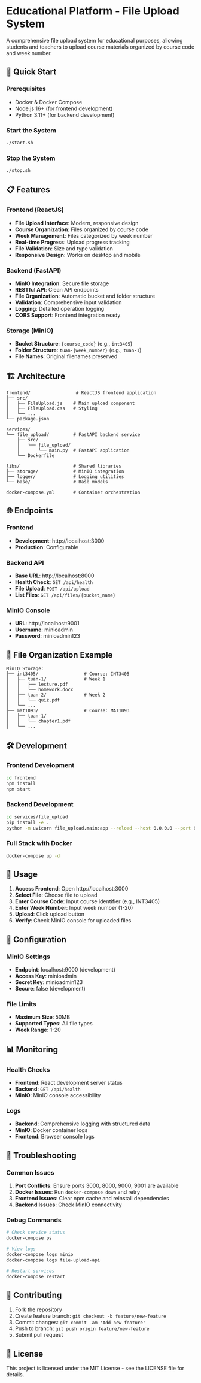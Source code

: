 # Educational Platform - File Upload System

A comprehensive file upload system for educational purposes, allowing students and teachers to upload course materials organized by course code and week number.

## 🚀 Quick Start

### Prerequisites
- Docker & Docker Compose
- Node.js 16+ (for frontend development)
- Python 3.11+ (for backend development)

### Start the System
```bash
./start.sh
```

### Stop the System
```bash
./stop.sh
```

## 📋 Features

### Frontend (ReactJS)
- **File Upload Interface**: Modern, responsive design
- **Course Organization**: Files organized by course code
- **Week Management**: Files categorized by week number  
- **Real-time Progress**: Upload progress tracking
- **File Validation**: Size and type validation
- **Responsive Design**: Works on desktop and mobile

### Backend (FastAPI)
- **MinIO Integration**: Secure file storage
- **RESTful API**: Clean API endpoints
- **File Organization**: Automatic bucket and folder structure
- **Validation**: Comprehensive input validation
- **Logging**: Detailed operation logging
- **CORS Support**: Frontend integration ready

### Storage (MinIO)
- **Bucket Structure**: `{course_code}` (e.g., `int3405`)
- **Folder Structure**: `tuan-{week_number}` (e.g., `tuan-1`)
- **File Names**: Original filenames preserved

## 🏗️ Architecture

```
frontend/                 # ReactJS frontend application
├── src/
│   ├── FileUpload.js    # Main upload component
│   ├── FileUpload.css   # Styling
│   └── ...
└── package.json

services/
└── file_upload/         # FastAPI backend service
    ├── src/
    │   └── file_upload/
    │       └── main.py  # FastAPI application
    └── Dockerfile

libs/                    # Shared libraries
├── storage/             # MinIO integration
├── logger/              # Logging utilities
└── base/                # Base models

docker-compose.yml       # Container orchestration
```

## 🌐 Endpoints

### Frontend
- **Development**: http://localhost:3000
- **Production**: Configurable

### Backend API
- **Base URL**: http://localhost:8000
- **Health Check**: `GET /api/health`
- **File Upload**: `POST /api/upload`
- **List Files**: `GET /api/files/{bucket_name}`

### MinIO Console
- **URL**: http://localhost:9001
- **Username**: minioadmin
- **Password**: minioadmin123

## 📁 File Organization Example

```
MinIO Storage:
├── int3405/                 # Course: INT3405
│   ├── tuan-1/              # Week 1
│   │   ├── lecture.pdf
│   │   └── homework.docx
│   ├── tuan-2/              # Week 2
│   │   └── quiz.pdf
│   └── ...
├── mat1093/                 # Course: MAT1093
│   ├── tuan-1/
│   │   └── chapter1.pdf
│   └── ...
```

## 🛠️ Development

### Frontend Development
```bash
cd frontend
npm install
npm start
```

### Backend Development
```bash
cd services/file_upload
pip install -e .
python -m uvicorn file_upload.main:app --reload --host 0.0.0.0 --port 8000
```

### Full Stack with Docker
```bash
docker-compose up -d
```

## 📝 Usage

1. **Access Frontend**: Open http://localhost:3000
2. **Select File**: Choose file to upload
3. **Enter Course Code**: Input course identifier (e.g., INT3405)
4. **Enter Week Number**: Input week number (1-20)
5. **Upload**: Click upload button
6. **Verify**: Check MinIO console for uploaded files

## 🔧 Configuration

### MinIO Settings
- **Endpoint**: localhost:9000 (development)
- **Access Key**: minioadmin
- **Secret Key**: minioadmin123
- **Secure**: false (development)

### File Limits
- **Maximum Size**: 50MB
- **Supported Types**: All file types
- **Week Range**: 1-20

## 📊 Monitoring

### Health Checks
- **Frontend**: React development server status
- **Backend**: `GET /api/health`
- **MinIO**: MinIO console accessibility

### Logs
- **Backend**: Comprehensive logging with structured data
- **MinIO**: Docker container logs
- **Frontend**: Browser console logs

## 🚨 Troubleshooting

### Common Issues
1. **Port Conflicts**: Ensure ports 3000, 8000, 9000, 9001 are available
2. **Docker Issues**: Run `docker-compose down` and retry
3. **Frontend Issues**: Clear npm cache and reinstall dependencies
4. **Backend Issues**: Check MinIO connectivity

### Debug Commands
```bash
# Check service status
docker-compose ps

# View logs
docker-compose logs minio
docker-compose logs file-upload-api

# Restart services
docker-compose restart
```

## 🤝 Contributing

1. Fork the repository
2. Create feature branch: `git checkout -b feature/new-feature`
3. Commit changes: `git commit -am 'Add new feature'`
4. Push to branch: `git push origin feature/new-feature`
5. Submit pull request

## 📄 License

This project is licensed under the MIT License - see the LICENSE file for details.
